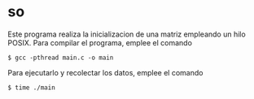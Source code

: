# so

Este programa realiza la inicializacion de una matriz empleando un hilo POSIX.
Para compilar el programa, emplee el comando 
	
  	$ gcc -pthread main.c -o main

Para ejecutarlo y recolectar los datos, emplee el comando

	$ time ./main
